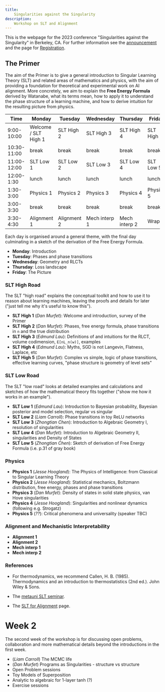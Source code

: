 ```yaml
---
title:
    Singularities against the Singularity
description:
    Workshop on SLT and Alignment
---
```


This is the webpage for the 2023 conference "Singularities against the Singularity" in Berkeley, CA. For further information see the [announcement](https://www.lesswrong.com/posts/HtxLbGvD7htCybLmZ/singularities-against-the-singularity-announcing-workshop-on) and the page for [Registration](https://docs.google.com/forms/d/e/1FAIpQLSfehQkokQeTd9KzRRhw9QsjNB25iOuTOrEeA-V93OW0zsUnlg/viewform?usp=sf_link).


## The Primer

The aim of the Primer is to give a general introduction to Singular Learning Theory (SLT) and related areas of mathematics and physics, with the aim of providing a foundation for theoretical and experimental work on AI alignment. More concretely, we aim to explain the **Free Energy Formula** derived by Watanabe, what its terms mean, how to apply it to understand the phase structure of a learning machine, and how to derive intuition for the resulting picture from physics.

| Time          | Monday | Tuesday | Wednesday | Thursday | Friday |
|---------------|--------|---------|-----------|----------|--------|
| 9:00-10:00     | Welcome / SLT High 1 | SLT High 2 | SLT High 3 | SLT High 4 | SLT High 5 |
| 10:30-11:00    | break  | break   | break     | break    | break  |
| 11:00-12:00    | SLT Low 1 | SLT Low 2 | SLT Low 3 | SLT Low 4 | SLT Low 5 |
| 12:00-1:30     | lunch  | lunch   | lunch     | lunch    | lunch  |
| 1:30-3:00      | Physics 1 | Physics 2 | Physics 3 | Physics 4 | Physics 5 |
| 3:00-3:30      | break  | break   | break     | break    | break  |
| 3:30-4:30      | Alignment 1 | Alignment 2 | Mech interp 1 | Mech interp 2 | Wrapup |

Each day is organised around a general theme, with the final day culminating in a sketch of the derivation of the Free Energy Formula.

* **Monday**: Introduction
* **Tuesday**: Phases and phase transitions
* **Wednesday**: Geometry and RLCTs
* **Thursday**: Loss landscape
* **Friday**: The Picture

### SLT High Road

The SLT "high road" explains the conceptual toolkit and how to use it to reason about learning machines, leaving the proofs and details for later ("just tell me why it's useful to know this").

* **SLT High 1** (*Dan Murfet*): Welcome and introduction, survey of the Primer
* **SLT High 2** (*Dan Murfet*): Phases, free energy formula, phase transitions in `n` and the true distribution
* **SLT High 3** (*Edmund Lau*): Definitions of and intuitions for the RLCT, volume codimension, `E[nL_n(w)]`, examples
* **SLT High 4** (*Edmund Lau*): Myths, SGD is not Langevin, Flatness, Laplace, etc
* **SLT High 5** (*Dan Murfet*): Complex vs simple, logic of phase transitions, effective learning curves, "phase structure is geometry of level sets"

### SLT Low Road

The SLT "low road" looks at detailed examples and calculations and sketches of how the mathematical theory fits together ("show me how it works in an example").

* **SLT Low 1** (*Edmund Lau*): Introduction to Bayesian probability, Bayesian posterior and model selection, regular vs singular
* **SLT Low 2** (*Liam Carroll*): Phase transitions in toy ReLU networks
* **SLT Low 3** (*Zhongtian Chen*): Introduction to Algebraic Geometry I, resolution of singularities
* **SLT Low 4** (*Dan Murfet*): Introduction to Algebraic Geometry II, singularities and Density of States
* **SLT Low 5** (*Zhongtian Chen*): Sketch of derivation of Free Energy Formula (i.e. p.31 of gray book)

### Physics

* **Physics 1** (*Jesse Hoogland*): The Physics of Intelligence: from Classical to Singular Learning Theory
* **Physics 2** (*Jesse Hoogland*): Statistical mechanics, Boltzmann distribution, free energy, phases and phase transitions
* **Physics 3** (*Dan Murfet*): Density of states in solid state physics, van Hove singularities
* **Physics 4** (*Jesse Hoogland*): Singularities and nonlinear dynamics (following e.g. Strogatz)
* **Physics 5** (*??*): Critical phenomena and universality (speaker TBC)

### Alignment and Mechanistic Interpretability

* **Alignment 1**
* **Alignment 2**
* **Mech interp 1**
* **Mech interp 2**

### References

* For thermodynamics, we recommend Callen, H. B. (1985). Thermodynamics and an introduction to thermostatistics (2nd ed.). John Wiley & Sons.

* The [metauni SLT seminar](https://www.metauni.org/slt).
* The [SLT for Alignment](https://www.metauni.org/slt/align) page.

# Week 2

The second week of the workshop is for discussing open problems, collaboration and more mathematical details beyond the introductions in the first week.

* (*Liam Carroll*) The MCMC life
* (*Dan Murfet*) Programs as Singularities - structure vs structure
* Open Problem sessions
* Toy Models of Superposition
* Analytic to algebraic for 1-layer tanh (?)
* Exercise sessions
